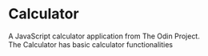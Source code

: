 # Calculator
A JavaScript calculator application from The Odin Project. </br>
The Calculator has basic calculator functionalities
